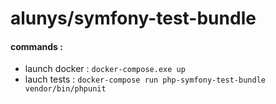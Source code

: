 # alunys/symfony-test-bundle

#### commands :
* launch docker : `docker-compose.exe up`
* lauch tests : `docker-compose run php-symfony-test-bundle vendor/bin/phpunit`